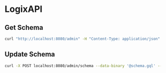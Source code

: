 # LogixAPI

## Get Schema
```bash
curl "http://localhost:8080/admin" -H "Content-Type: application/json" --data-binary '{"query":"{\n getGQLSchema {\n schema\n generatedSchema\n }\n}","variables":{}}' --compressed
```

## Update Schema
```bash
curl -X POST localhost:8080/admin/schema --data-binary '@schema.gql' --compressed
```
